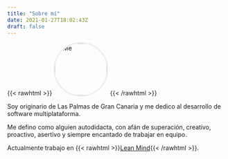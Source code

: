 ```yaml
---
title: "Sobre mí"
date: 2021-01-27T18:02:43Z
draft: false
---
```

{{< rawhtml >}}
<img src="/images/me.png" alt="Me" title="¡Este soy yo! 😄" style="border: 3px solid #e8eef2;  border-radius: 50%; height: 120px;" />
{{< /rawhtml >}}

Soy originario de Las Palmas de Gran Canaria y me dedico al desarrollo de software multiplataforma.

Me defino como alguien autodidacta, con afán de superación, creativo, proactivo, asertivo y siempre encantado de trabajar en equipo.

Actualmente trabajo en {{< rawhtml >}}<a href="https://leanmind.es/es/" target="_blank">Lean Mind</a>{{< /rawhtml >}}.